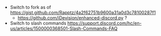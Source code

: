 * Switch to fork as of https://gist.github.com/Rapptz/4a2f62751b9600a31a0d3c78100287f1
  * https://github.com/iDevision/enhanced-discord.py ?
* Switch to slash commands https://support.discord.com/hc/en-us/articles/1500000368501-Slash-Commands-FAQ
